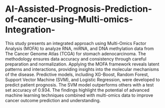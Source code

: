 # AI-Assisted-Prognosis-Prediction-of-cancer-using-Multi-omics-Integration-

This study presents an integrated approach using Multi-Omics Factor Analysis (MOFA) to analyze RNA, miRNA, and DNA methylation data from The Cancer Genome Atlas (TCGA) for stomach adenocarcinoma. The methodology ensures data accuracy and consistency through careful preparation and normalization. Applying the MOFA framework reveals latent patterns and interactions, providing insights into the molecular mechanisms of the disease. Predictive models, including XG-Boost, Random Forest, Support Vector Machine (SVM), and Logistic Regression, were developed to predict patient prognosis. The SVM model outperforms others with a test set accuracy of 0.934. The findings highlight the potential of advanced machine learning techniques combined with multi-omics data to improve cancer outcome prediction and understanding.
